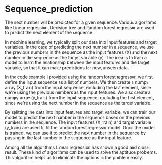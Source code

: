 # Sequence_prediction
The next number will be predicted for a given sequence.
Various algorithms like Linear regression, Decision tree and Random forest regressor are used to predict the next element of the sequence.

In machine learning, we typically split our data into input features and target variables.
In the case of predicting the next number in a sequence, we use the previous numbers in the sequence as the input features (X) and the next number in the sequence as the target variable (y). The idea is to train a model to learn the relationship between the input features and the target variable, so that it can make predictions for new, unseen data.

In the code example I provided using the random forest regressor, we first define the input sequence as a list of numbers. We then create a numpy array (X_train) from the input sequence, excluding the last element, since we're using the previous numbers as the input features. We also create a numpy array (y_train) from the input sequence, excluding the first element, since we're using the next number in the sequence as the target variable.

By splitting the data into input features and target variable, we can train our model to predict the next number in the sequence based on the previous numbers in the sequence. The input features (X_train) and target variable (y_train) are used to fit the random forest regressor model. Once the model is trained, we can use it to predict the next number in the sequence by passing in the last number in the sequence as the input feature.

Among all the algorithms Linear regression has shown a good and close result.
These kind of algorithms can be used to solve the aptitude problems.
This algorithm helps us to eliminate the options in the problem easily.
